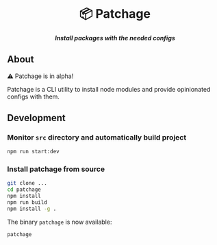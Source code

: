<center>
<h1>📦 Patchage</h1>
<h5>Install packages with the needed configs</h5>
</center>

## About

⚠️ Patchage is in alpha!

Patchage is a CLI utility to install node modules and provide opinionated configs with them.

## Development

### Monitor `src` directory and automatically build project

```bash
npm run start:dev
```

### Install patchage from source

```bash
git clone ...
cd patchage
npm install
npm run build
npm install -g .
```

The binary `patchage` is now available:

```bash
patchage
```
